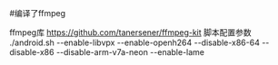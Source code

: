 #编译了ffmpeg

ffmpeg库
https://github.com/tanersener/ffmpeg-kit
脚本配置参数
./android.sh --enable-libvpx --enable-openh264 --disable-x86-64 --disable-x86 --disable-arm-v7a-neon --enable-lame
